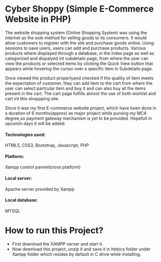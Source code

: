 # Cyber Shoppy (Simple E-Commerce Website in PHP)

The website shopping system (Online Shopping System) was using the internet as the sole method for selling goods to its consumers. It would allow customers to register with the site and purchase goods online. Using sessions to save users, users can add and purchase products. Various products where displayed through a database, in the index page as well as categorized and dispalyed int subdetails page, from where the user can view the products or selected items by clicking the Quick View button that appears while hovering the cursor over a specific item in Subdetails page.

Once viewed the product properlyand checked if the quality of item meets the expectation of customer, they can add item to the cart from where the user can select partcular item and buy it and can also buy all the items present in the cart. The cart page fulfills almost the use of both wishlist and cart int this shoppping site.

 Since it was my first E-commerce website project, which have been done in a duration of 6 months(approx) as major project while pursing my MCA degree,so payment gateway mechanism is yet to be provided. Hopefull in upcomin days it will be added.
 
 #### Technologies used: 
 HTML5, CSS3, Bootstrap, Javascript, PHP
 
 #### Platform: 
 Xampp control pannel(cross platform)
 
 #### Local server:
 Apache server provided by Xampp
 
 #### Local database:
 MYSQL
 
 
 # How to run this Project?
 
  * First download the XAMPP server and start it.
  * Now download this project, unzip it and save it in htdocs folder under Xampp folder which resides by default in C drive while installing.
